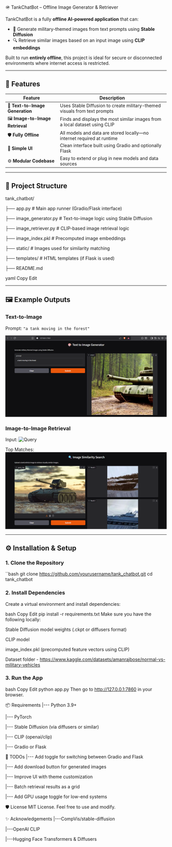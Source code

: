 🪖 TankChatBot – Offline Image Generator & Retriever

TankChatBot is a fully **offline AI-powered application** that can:
- 🎨 Generate military-themed images from text prompts using **Stable Diffusion**
- 🔍 Retrieve similar images based on an input image using **CLIP embeddings**

Built to run **entirely offline**, this project is ideal for secure or disconnected environments where internet access is restricted.

---

## 🚀 Features

| Feature                  | Description |
|--------------------------|-------------|
| 🧠 **Text-to-Image Generation** | Uses Stable Diffusion to create military-themed visuals from text prompts |
| 🖼️ **Image-to-Image Retrieval** | Finds and displays the most similar images from a local dataset using CLIP |
| 🛡️ **Fully Offline**             | All models and data are stored locally—no internet required at runtime |
| 🧰 **Simple UI**                 | Clean interface built using Gradio and optionally Flask |
| ⚙️ **Modular Codebase**          | Easy to extend or plug in new models and data sources |

---

## 📁 Project Structure
tank_chatbot/

├── app.py # Main app runner (Gradio/Flask interface)

├── image_generator.py # Text-to-image logic using Stable Diffusion

├── image_retriever.py # CLIP-based image retrieval logic

├── image_index.pkl # Precomputed image embeddings

├── static/ # Images used for similarity matching

├── templates/ # HTML templates (if Flask is used)

├── README.md

yaml
Copy
Edit

---

## 🖼️ Example Outputs

### Text-to-Image
Prompt: `"a tank moving in the forest"`

![Generated Image](output/image_generation.png)

### Image-to-Image Retrieval
Input:
![Query](static/image_retrival_2.png)

Top Matches:
![Matches](output/image_retrival_2.png)

---

## ⚙️ Installation & Setup

### 1. Clone the Repository

``bash
git clone https://github.com/yourusername/tank_chatbot.git
cd tank_chatbot
### 2. Install Dependencies
Create a virtual environment and install dependencies:

bash
Copy
Edit
pip install -r requirements.txt
Make sure you have the following locally:

Stable Diffusion model weights (.ckpt or diffusers format)

CLIP model

image_index.pkl (precomputed feature vectors using CLIP)

Dataset folder - https://www.kaggle.com/datasets/amanrajbose/normal-vs-military-vehicles

### 3. Run the App
bash
Copy
Edit
python app.py
Then go to http://127.0.0.1:7860 in your browser.

📦 Requirements
|--- Python 3.9+

|--- PyTorch

|--- Stable Diffusion (via diffusers or similar)

|--- CLIP (openai/clip)

|--- Gradio or Flask

📌 TODOs
|--- Add toggle for switching between Gradio and Flask

|--- Add download button for generated images

|--- Improve UI with theme customization

|--- Batch retrieval results as a grid

|--- Add GPU usage toggle for low-end systems

🛡️ License
MIT License. Feel free to use and modify.

✨ Acknowledgements
|---CompVis/stable-diffusion

|---OpenAI CLIP

|---Hugging Face Transformers & Diffusers




